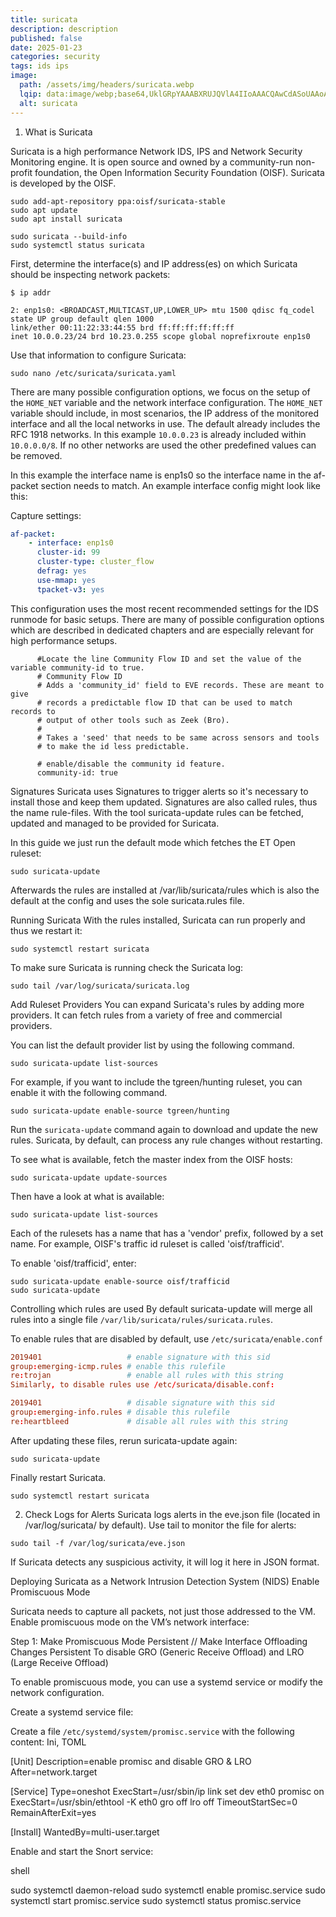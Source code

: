 ```yaml
---
title: suricata
description: description
published: false
date: 2025-01-23
categories: security
tags: ids ips
image:
  path: /assets/img/headers/suricata.webp
  lqip: data:image/webp;base64,UklGRpYAAABXRUJQVlA4IIoAAACQAwCdASoUAAoAPpE4l0eloyIhMAgAsBIJZACdAYrcpJm/tT9gAP77qmrKqNz3z8EBdrVNh/b0svDO9wroS+4ty8Yx3JMLAynj7VBSF8dm4N4Mn+5i5MR1qecTB62RREcFsQFL3M2tXbk+XEpMN5saLh+1Vf3Wx++k+ftP4Q1iUl+zuMpBtXMAAAA=
  alt: suricata
---
```



1. What is Suricata

Suricata is a high performance Network IDS, IPS and Network Security Monitoring engine. It is open source and owned by a community-run non-profit foundation, the Open Information Security Foundation (OISF). Suricata is developed by the OISF.

```shell
sudo add-apt-repository ppa:oisf/suricata-stable
sudo apt update
sudo apt install suricata
```

```shell
sudo suricata --build-info
sudo systemctl status suricata
```

First, determine the interface(s) and IP address(es) on which Suricata should be inspecting network packets:

```text
$ ip addr

2: enp1s0: <BROADCAST,MULTICAST,UP,LOWER_UP> mtu 1500 qdisc fq_codel state UP group default qlen 1000
link/ether 00:11:22:33:44:55 brd ff:ff:ff:ff:ff:ff
inet 10.0.0.23/24 brd 10.23.0.255 scope global noprefixroute enp1s0
```

Use that information to configure Suricata:

```shell
sudo nano /etc/suricata/suricata.yaml
```

There are many possible configuration options, we focus on the setup of the `HOME_NET` variable and the network interface configuration. The `HOME_NET` variable should include, in most scenarios, the IP address of the monitored interface and all the local networks in use. The default already includes the RFC 1918 networks. In this example `10.0.0.23` is already included within `10.0.0.0/8`. If no other networks are used the other predefined values can be removed.

In this example the interface name is enp1s0 so the interface name in the af-packet section needs to match. An example interface config might look like this:

Capture settings:
```yaml
af-packet:
    - interface: enp1s0
      cluster-id: 99
      cluster-type: cluster_flow
      defrag: yes
      use-mmap: yes
      tpacket-v3: yes
```
This configuration uses the most recent recommended settings for the IDS runmode for basic setups. There are many of possible configuration options which are described in dedicated chapters and are especially relevant for high performance setups.
```text
      #Locate the line Community Flow ID and set the value of the variable community-id to true.
      # Community Flow ID
      # Adds a 'community_id' field to EVE records. These are meant to give
      # records a predictable flow ID that can be used to match records to
      # output of other tools such as Zeek (Bro).
      #
      # Takes a 'seed' that needs to be same across sensors and tools
      # to make the id less predictable.

      # enable/disable the community id feature.
      community-id: true
```




Signatures
Suricata uses Signatures to trigger alerts so it's necessary to install those and keep them updated. Signatures are also called rules, thus the name rule-files. With the tool suricata-update rules can be fetched, updated and managed to be provided for Suricata.

In this guide we just run the default mode which fetches the ET Open ruleset:
```shell
sudo suricata-update
```
Afterwards the rules are installed at /var/lib/suricata/rules which is also the default at the config and uses the sole suricata.rules file.

Running Suricata
With the rules installed, Suricata can run properly and thus we restart it:
```shell
sudo systemctl restart suricata
```
To make sure Suricata is running check the Suricata log:
```shell
sudo tail /var/log/suricata/suricata.log
```




Add Ruleset Providers
You can expand Suricata's rules by adding more providers. It can fetch rules from a variety of free and commercial providers.

You can list the default provider list by using the following command.
```shell
sudo suricata-update list-sources
```
For example, if you want to include the tgreen/hunting ruleset, you can enable it with the following command.
```shell
sudo suricata-update enable-source tgreen/hunting
```
Run the `suricata-update` command again to download and update the new rules. Suricata, by default, can process any rule changes without restarting.


To see what is available, fetch the master index from the OISF hosts:
```shell
sudo suricata-update update-sources
```
Then have a look at what is available:
```shell
sudo suricata-update list-sources
```

Each of the rulesets has a name that has a 'vendor' prefix, followed by a set name. For example, OISF's traffic id ruleset is called 'oisf/trafficid'.

To enable 'oisf/trafficid', enter:

```shell
sudo suricata-update enable-source oisf/trafficid
sudo suricata-update
```



Controlling which rules are used
By default suricata-update will merge all rules into a single file `/var/lib/suricata/rules/suricata.rules`.

To enable rules that are disabled by default, use `/etc/suricata/enable.conf`

```conf
2019401                   # enable signature with this sid
group:emerging-icmp.rules # enable this rulefile
re:trojan                 # enable all rules with this string
Similarly, to disable rules use /etc/suricata/disable.conf:

2019401                   # disable signature with this sid
group:emerging-info.rules # disable this rulefile
re:heartbleed             # disable all rules with this string
```

After updating these files, rerun suricata-update again:
```shell
sudo suricata-update
```
Finally restart Suricata.

```shell
sudo systemctl restart suricata
```


2. Check Logs for Alerts
Suricata logs alerts in the eve.json file (located in /var/log/suricata/ by default). Use tail to monitor the file for alerts:

```shell
sudo tail -f /var/log/suricata/eve.json
```

If Suricata detects any suspicious activity, it will log it here in JSON format.


Deploying Suricata as a Network Intrusion Detection System (NIDS) 
Enable Promiscuous Mode

Suricata needs to capture all packets, not just those addressed to the VM. Enable promiscuous mode on the VM’s network interface:


Step 1: Make Promiscuous Mode Persistent // Make Interface Offloading Changes Persistent
To disable GRO (Generic Receive Offload) and LRO (Large Receive Offload) 


To enable promiscuous mode, you can use a systemd service or modify the network configuration.


Create a systemd service file:

Create a file `/etc/systemd/system/promisc.service` with the following content:
Ini, TOML

[Unit]
Description=enable promisc and disable GRO & LRO
After=network.target

[Service]
Type=oneshot
ExecStart=/usr/sbin/ip link set dev eth0 promisc on
ExecStart=/usr/sbin/ethtool -K eth0 gro off lro off 
TimeoutStartSec=0 
RemainAfterExit=yes

[Install]
WantedBy=multi-user.target


Enable and start the Snort service:

shell

sudo systemctl daemon-reload
sudo systemctl enable promisc.service
sudo systemctl start promisc.service
sudo systemctl status promisc.service